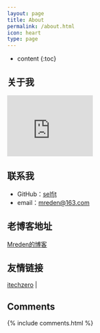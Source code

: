 ```yaml
---
layout: page
title: About
permalink: /about.html
icon: heart
type: page
---
```


* content
{:toc}

## 关于我

<iframe src="https://githubbadge.appspot.com/selfjt?s=1" style="border: 0;height: 142px;width: 200px;overflow: hidden;" frameBorder="0"></iframe>

## 联系我

* GitHub：[selfjt](https://github.com/selfjt)
* email：mreden@163.com

## 老博客地址

[Mreden的博客](https://blog.csdn.net/u011816231)

## 友情链接

[itechzero](https://note.itechzero.cn/) \|

## Comments

{% include comments.html %}
